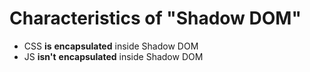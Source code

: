 # Characteristics of "Shadow DOM"

* CSS **is** **encapsulated** inside Shadow DOM
* JS **isn't** **encapsulated** inside Shadow DOM

